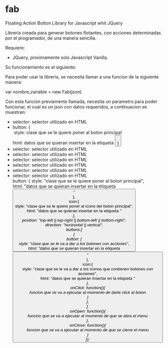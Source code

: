 # fab



Floating Action Button Library for Javascript whit JQuery 

Libreria creada para generar botones flotantes, con acciones determinadas por el programador, de una manera sencilla.

Requiere:
<ul>
 <li>JQuery, proximamente solo Javascript Vanilla.</li>
</ul>

Su funcionamiento es el siguiente:

Para poder usar la libreria, se necesita llamar a una funcion de la siguiente manera:

var nombre_variable = new Fab(json)

Con esta funcion previamente llamada, necesita un parametro para poder funcionar, el cual es un json con datos requeridos, a continuacion se muestran:

<ul>
<li>selector: selector utilizado en HTML</li>
<li>button: {<br>
		&nbsp;style: clase que se le quiere poner al boton principal<br>
 		html: datos que se quieran insertar en la etiqueta <button><br>
 	}</li>
<li>selector: selector utilizado en HTML</li>
<li>selector: selector utilizado en HTML</li>
<li>selector: selector utilizado en HTML</li>
<li>selector: selector utilizado en HTML</li>
<li>selector: selector utilizado en HTML</li>
<li>selector: selector utilizado en HTML</li>
	button: {
		style: "clase que se le quiere poner al boton principal",<br>
 		html: "datos que se quieran insertar en la etiqueta <button>"<br>
 	},<br>
	icon:{<br>
		style: "clase que se le quiere poner al icono del boton principal",<br>
		html: "datos que se quieran insertar en la etiqueta <i>"<br>
	},<br>
	position: "top-left || top-right || bottom-left || bottom-right",<br>
	direction: "horizontal || vertical",<br>
	buttons:[<br>
		{<br>
			button: {<br>
				style: "clase que se le va a dar a los botones con acciones",<br>
				html: "datos que se quieran insertar en la etiqueta <button>"<br>
			},<br>
			icon:{<br>
				style: "clase que se le va a dar a los iconos que contienen botones con acciones",<br>
				html: "datos que se quieran insertar en la etiqueta <i>"<br>
			},<br>
			onClick: function(){<br>
				funcion que se va a ejecutar al momento de darle click al boton	<br>
			}<br>
		},<br>
	],<br>
	onOpen: function(){<br>
		funcion que se va a ejecutar al momento de que se abra el menu<br>
	},<br>
	onClose: function(){<br>
		funcion que se va a ejecutar al momento de que se cierre el menu<br>
	}<br>
});
</ul>
